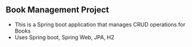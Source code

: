 ## Book Management Project
* This is a Spring boot application that manages CRUD operations for Books
* Uses Spring boot, Spring Web, JPA, H2
